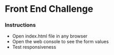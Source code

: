 # Front End Challenge

### Instructions

- Open index.html file in any browser
- Open the web console to see the form values
- Test responsiveness
